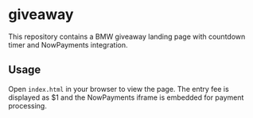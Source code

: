 # giveaway

This repository contains a BMW giveaway landing page with countdown timer and NowPayments integration.

## Usage

Open `index.html` in your browser to view the page. The entry fee is displayed as $1 and the NowPayments iframe is embedded for payment processing.
